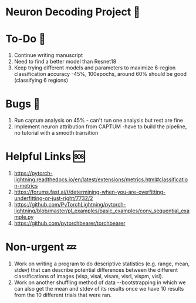 # Neuron Decoding Project 🧠

# To-Do 📓
1. Continue writing manuscript
3. Need to find a better model than Resnet18
4. Keep trying different models and parameters to maximize 6-region classification accuracy -45%, 100epochs, around 60% should be good (classifying 6 regions)

# Bugs 🦋
1.  Run captum analysis on 45% - can't run one analysis but rest are fine
2.  Implement neuron attribution from CAPTUM -have to build the pipeline, no tutorial with a smooth transition


# Helpful Links 🆘
1. https://pytorch-lightning.readthedocs.io/en/latest/extensions/metrics.html#classification-metrics
2. https://forums.fast.ai/t/determining-when-you-are-overfitting-underfitting-or-just-right/7732/2
3. https://github.com/PyTorchLightning/pytorch-lightning/blob/master/pl_examples/basic_examples/conv_sequential_example.py
4. https://github.com/pytorchbearer/torchbearer

# Non-urgent 💤
1. Work on writing a program to do descriptive statistics (e.g. range, mean, stdev) that can describe potential differences between the different classifications of images (visp, visal, visam, visrl, vispm, visl).
2. Work on another shuffling method of data --bootstrapping in which we can also get the mean and stdev of its results once we have 10 results from the 10 different trials that were ran.
